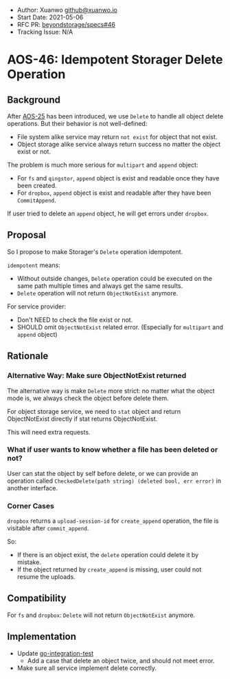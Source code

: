 - Author: Xuanwo <github@xuanwo.io>
- Start Date: 2021-05-06
- RFC PR: [beyondstorage/specs#46](https://github.com/beyondstorage/specs/issues/46)
- Tracking Issue: N/A

# AOS-46: Idempotent Storager Delete Operation

## Background

After [AOS-25] has been introduced, we use `Delete` to handle all object delete operations. But their behavior is not well-defined:

- File system alike service may return `not exist` for object that not exist.
- Object storage alike service always return success no matter the object exist or not.

The problem is much more serious for `multipart` and `append` object:

- For `fs` and `qingstor`, `append` object is exist and readable once they have been created.
- For `dropbox`, `append` object is exist and readable after they have been `CommitAppend`.

If user tried to delete an `append` object, he will get errors under `dropbox`.

## Proposal

So I propose to make Storager's `Delete` operation idempotent.

`idempotent` means:

- Without outside changes, `Delete` operation could be executed on the same path multiple times and always get the same results.
- `Delete` operation will not return `ObjectNotExist` anymore.

For service provider:

- Don't NEED to check the file exist or not.
- SHOULD omit `ObjectNotExist` related error. (Especially for `multipart` and `append` object)

## Rationale

### Alternative Way: Make sure ObjectNotExist returned

The alternative way is make `Delete` more strict: no matter what the object mode is, we always check the object before delete them.

For object storage service, we need to `stat` object and return ObjectNotExist directly if stat returns ObjectNotExist.

This will need extra requests.

### What if user wants to know whether a file has been deleted or not?

User can stat the object by self before delete, or we can provide an operation called `CheckedDelete(path string) (deleted bool, err error)` in another interface.

### Corner Cases

`dropbox` returns a `upload-session-id` for `create_append` operation, the file is visitable after `commit_append`.

So:

- If there is an object exist, the `delete` operation could delete it by mistake.
- If the object returned by `create_append` is missing, user could not resume the uploads.

## Compatibility

For `fs` and `dropbox`: `Delete` will not return `ObjectNotExist` anymore. 

## Implementation

- Update [go-integration-test](https://github.com/beyondstorage/go-integration-test)
  - Add a case that delete an object twice, and should not meet error.
- Make sure all service implement delete correctly.

[AOS-25]: ./25-object-mode.md

